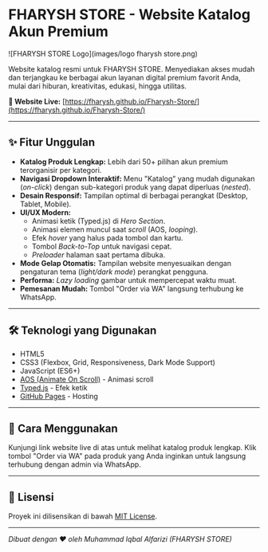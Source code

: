 # FHARYSH STORE - Website Katalog Akun Premium

![FHARYSH STORE Logo](images/logo fharysh store.png)

Website katalog resmi untuk FHARYSH STORE. Menyediakan akses mudah dan terjangkau ke berbagai akun layanan digital premium favorit Anda, mulai dari hiburan, kreativitas, edukasi, hingga utilitas.

**🔗 Website Live:** [https://fharysh.github.io/Fharysh-Store/](https://fharysh.github.io/Fharysh-Store/)

---

## ✨ Fitur Unggulan

* **Katalog Produk Lengkap:** Lebih dari 50+ pilihan akun premium terorganisir per kategori.
* **Navigasi Dropdown Interaktif:** Menu "Katalog" yang mudah digunakan (_on-click_) dengan sub-kategori produk yang dapat diperluas (_nested_).
* **Desain Responsif:** Tampilan optimal di berbagai perangkat (Desktop, Tablet, Mobile).
* **UI/UX Modern:**
    * Animasi ketik (Typed.js) di _Hero Section_.
    * Animasi elemen muncul saat _scroll_ (AOS, _looping_).
    * Efek _hover_ yang halus pada tombol dan kartu.
    * Tombol _Back-to-Top_ untuk navigasi cepat.
    * _Preloader_ halaman saat pertama dibuka.
* **Mode Gelap Otomatis:** Tampilan website menyesuaikan dengan pengaturan tema (_light/dark mode_) perangkat pengguna.
* **Performa:** _Lazy loading_ gambar untuk mempercepat waktu muat.
* **Pemesanan Mudah:** Tombol "Order via WA" langsung terhubung ke WhatsApp.

---

## 🛠️ Teknologi yang Digunakan

* HTML5
* CSS3 (Flexbox, Grid, Responsiveness, Dark Mode Support)
* JavaScript (ES6+)
* [AOS (Animate On Scroll)](https://michalsnik.github.io/aos/) - Animasi scroll
* [Typed.js](https://mattboldt.com/demos/typed-js/) - Efek ketik
* [GitHub Pages](https://pages.github.com/) - Hosting

---

## 🚀 Cara Menggunakan

Kunjungi link website live di atas untuk melihat katalog produk lengkap. Klik tombol "Order via WA" pada produk yang Anda inginkan untuk langsung terhubung dengan admin via WhatsApp.

---

## 📄 Lisensi

Proyek ini dilisensikan di bawah [MIT License](LICENSE).

---

_Dibuat dengan ❤️ oleh Muhammad Iqbal Alfarizi (FHARYSH STORE)_
